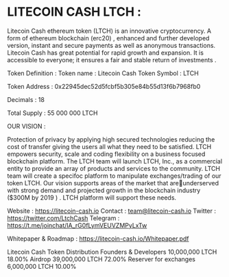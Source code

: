 LITECOIN CASH LTCH :
======================



Litecoin Cash ethereum token (LTCH) is an innovative cryptocurrency. A form of ethereum blockchain (erc20) , enhanced and further developed version, instant and secure payments as well as anonymous transactions. Litecoin Cash has great potential for rapid growth and expansion. It is accessible to everyone; it ensures a fair and stable return of investments .

Token Definition : 
Token name : Litecoin Cash
Token Symbol : LTCH

Token Address : 
0x22945dec52d5fcbf5b305e84b55d13f6b7968fb0

Decimals : 18

Total Supply : 55 000 000 LTCH

OUR VISION : 

Protection of privacy by applying high secured technologies reducing the cost of transfer giving the users all what they need to be satisfied.
LTCH empowers security, scale  and coding flexibility on a business focused blockchain platform.
The LTCH team will launch LTCH, Inc., as a commercial entity to provide an array of products and services to the community. 
LTCH team will create a specifoc platform to manipulate exchanges/trading of our token LTCH.
Our vision supports areas of the market that areunderserved with strong demand and projected growth in the blockchain industry ($300M by 2019 ) .
LTCH platform will support these needs.


Website : https://litecoin-cash.io
Contact : team@litecoin-cash.io
Twitter : https://twitter.com/LtchCash
Telegram : https://t.me/joinchat/IA_rG0fLymVEUVZMPyLxTw

Whitepaper & Roadmap : https://litecoin-cash.io/Whitepaper.pdf

Litecoin Cash Token Distribution
Founders & Developers  10,000,000 LTCH 18.00%
Airdrop 39,000,000 LTCH 72.00%
Reserver for exchanges 6,000,000 LTCH 10.00%


